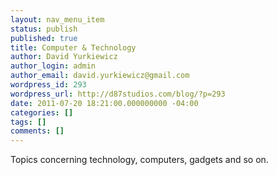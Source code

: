 ```yaml
---
layout: nav_menu_item
status: publish
published: true
title: Computer & Technology
author: David Yurkiewicz
author_login: admin
author_email: david.yurkiewicz@gmail.com
wordpress_id: 293
wordpress_url: http://d87studios.com/blog/?p=293
date: 2011-07-20 18:21:00.000000000 -04:00
categories: []
tags: []
comments: []
---
```

Topics concerning technology, computers, gadgets and so on.
